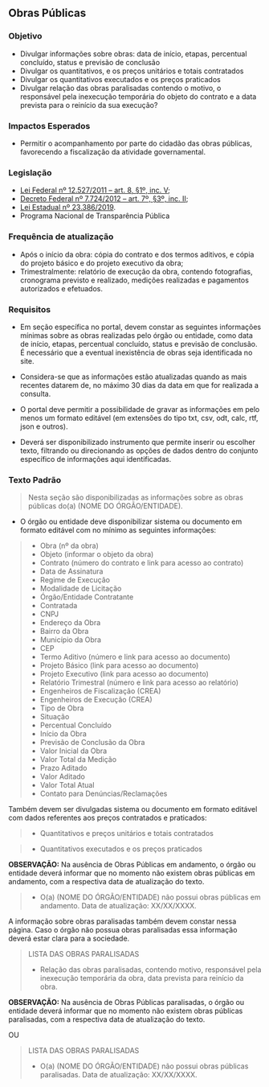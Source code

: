 ## Obras Públicas

### Objetivo
-	Divulgar informações sobre obras: data de início, etapas, percentual concluído, status e previsão de conclusão
-	Divulgar os quantitativos, e os preços unitários e totais contratados
-	Divulgar os quantitativos executados e os preços praticados
-	Divulgar relação das obras paralisadas contendo o motivo, o responsável pela inexecução temporária do objeto do contrato e a data prevista para o reinício da sua execução?

### Impactos Esperados
-	Permitir o acompanhamento por parte do cidadão das obras públicas, favorecendo a fiscalização da atividade governamental.

### Legislação
-	[Lei Federal nº 12.527/2011 – art. 8, §1º, inc. V](http://www.planalto.gov.br/ccivil_03/_ato2011-2014/2011/lei/l12527.htm#art8);
-	[Decreto Federal nº 7.724/2012 – art. 7º, §3º, inc. II](http://www.planalto.gov.br/ccivil_03/_ato2011-2014/2012/decreto/d7724.htm#art7);
-	[Lei Estadual nº 23.386/2019](https://www.almg.gov.br/consulte/legislacao/completa/completa.html?tipo=LEI&num=23386&comp=&ano=2019).
-	Programa Nacional de Transparência Pública

### Frequência de atualização
-	Após o início da obra: cópia do contrato e dos termos aditivos, e cópia do projeto básico e do projeto executivo da obra;
-	Trimestralmente: relatório de execução da obra, contendo fotografias, cronograma previsto e realizado, medições realizadas e pagamentos autorizados e efetuados.

### Requisitos
- Em seção específica no portal, devem constar as seguintes informações mínimas sobre as obras realizadas pelo órgão ou entidade, como data de início, etapas, percentual concluído, status e previsão de conclusão. É necessário que a eventual inexistência de obras seja identificada no site.

- Considera-se que as informações estão atualizadas quando as mais recentes datarem de, no máximo 30 dias da data em que for realizada a consulta.

- O portal deve permitir a possibilidade de gravar as informações em pelo menos um formato editável (em extensões do tipo txt, csv, odt, calc, rtf, json e outros).

- Deverá ser disponibilizado instrumento que permite inserir ou escolher texto, filtrando ou direcionando as opções de dados dentro do conjunto específico de informações aqui identificadas.

### Texto Padrão

> Nesta seção são disponibilizadas as informações sobre as obras públicas do(a) (NOME DO ÓRGÃO/ENTIDADE).
> 
* O órgão ou entidade deve disponibilizar sistema ou documento em formato editável com no mínimo as seguintes informações:
> - Obra (nº da obra) 
> - Objeto (informar o objeto da obra)
> - Contrato (número do contrato e link para acesso ao contrato)
> - Data de Assinatura
> - Regime de Execução
> - Modalidade de Licitação
> - Órgão/Entidade Contratante
> - Contratada
> - CNPJ
> - Endereço da Obra
> - Bairro da Obra
> - Município da Obra
> - CEP
> - Termo Aditivo (número e link para acesso ao documento)
> - Projeto Básico (link para acesso ao documento)
> - Projeto Executivo (link para acesso ao documento)
> - Relatório Trimestral (número e link para acesso ao relatório)
> - Engenheiros de Fiscalização (CREA)
> - Engenheiros de Execução (CREA)
> - Tipo de Obra
> - Situação
> - Percentual Concluído
> - Início da Obra
> - Previsão de Conclusão da Obra
> - Valor Inicial da Obra
> - Valor Total da Medição
> - Prazo Aditado
> - Valor Aditado
> - Valor Total Atual
> - Contato para Denúncias/Reclamações

Também devem ser divulgadas sistema ou documento em formato editável com dados referentes aos preços contratados e praticados:
> - Quantitativos e preços unitários e totais contratados 

> - Quantitativos executados e os preços praticados


**OBSERVAÇÃO:** Na ausência de Obras Públicas em andamento, o órgão ou entidade deverá informar que no momento não existem obras públicas em andamento, com a respectiva data de atualização do texto. 
> - O(a) (NOME DO ÓRGÃO/ENTIDADE) não possui obras públicas em andamento. Data de atualização: XX/XX/XXXX.


A informação sobre obras paralisadas também devem constar nessa página. Caso o órgão não possua obras paralisadas essa informação deverá estar clara para a sociedade.
> LISTA DAS OBRAS PARALISADAS
> - Relação das obras paralisadas, contendo motivo, responsável pela inexecução temporária da obra, data prevista para reinício da obra.

**OBSERVAÇÃO:** Na ausência de Obras Públicas paralisadas, o órgão ou entidade deverá informar que no momento não existem obras públicas paralisadas, com a respectiva data de atualização do texto. 

OU 

> LISTA DAS OBRAS PARALISADAS
> - O(a) (NOME DO ÓRGÃO/ENTIDADE) não possui obras públicas paralisadas. Data de atualização: XX/XX/XXXX.


